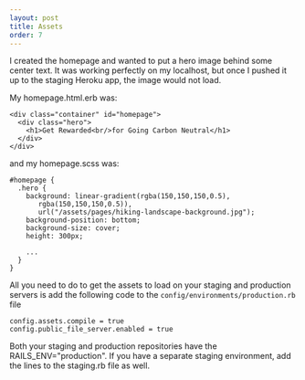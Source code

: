 ```yaml
---
layout: post
title: Assets
order: 7
---
```


I created the homepage and wanted to put a hero image behind some center text. It was working perfectly on my localhost, but once I pushed it up to the staging Heroku app, the image would not load.

My homepage.html.erb was:
```
<div class="container" id="homepage">
  <div class="hero">
    <h1>Get Rewarded<br/>for Going Carbon Neutral</h1>
  </div>
</div>
```

and my homepage.scss was:
```
#homepage {
  .hero {
    background: linear-gradient(rgba(150,150,150,0.5),
	   rgba(150,150,150,0.5)),
	   url("/assets/pages/hiking-landscape-background.jpg");
    background-position: bottom;
    background-size: cover;
    height: 300px;

    ...
  }
}
```

All you need to do to get the assets to load on your staging and production servers is add the following code to the `config/environments/production.rb` file
```
config.assets.compile = true
config.public_file_server.enabled = true
```
Both your staging and production repositories have the RAILS_ENV="production". If you have a separate staging environment, add the lines to the staging.rb file as well.
